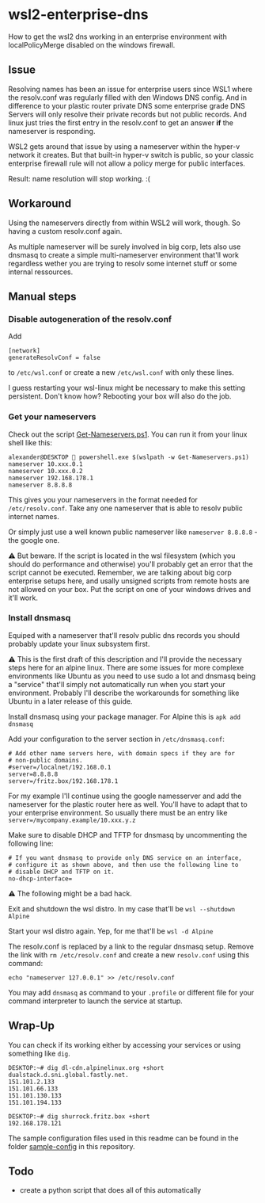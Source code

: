 # wsl2-enterprise-dns

How to get the wsl2 dns working in an enterprise environment with localPolicyMerge disabled on the windows firewall.

## Issue

Resolving names has been an issue for enterprise users since WSL1 where the resolv.conf was regularly filled with den Windows DNS config. And in difference to your plastic router private DNS some enterprise grade DNS Servers will only resolve their private records but not public records. And linux just tries the first entry in the resolv.conf to get an answer **if** the nameserver is responding.

WSL2 gets around that issue by using a nameserver within the hyper-v network it creates. But that built-in hyper-v switch is public, so your classic enterprise firewall rule will not allow a policy merge for public interfaces.

Result: name resolution will stop working. :(

## Workaround

Using the nameservers directly from within WSL2 will work, though. So having a custom resolv.conf again.

As multiple nameserver will be surely involved in big corp, lets also use dnsmasq to create a simple multi-nameserver environment that'll work regardless wether you are trying to resolv some internet stuff or some internal ressources.

## Manual steps

### Disable autogeneration of the resolv.conf

Add

```
[network]
generateResolvConf = false
```

to `/etc/wsl.conf` or create a new `/etc/wsl.conf` with only these lines.

I guess restarting your wsl-linux might be necessary to make this setting persistent. Don't know how? Rebooting your box will also do the job.

### Get your nameservers

Check out the script [Get-Nameservers.ps1](Get-Nameservers.ps1). You can run it from your linux shell like this:

```
alexander@DESKTOP  powershell.exe $(wslpath -w Get-Nameservers.ps1)
nameserver 10.xxx.0.1
nameserver 10.xxx.0.2
nameserver 192.168.178.1
nameserver 8.8.8.8
```

This gives you your nameservers in the format needed for `/etc/resolv.conf`. Take any one nameserver that is able to resolv public internet names.

Or simply just use a well known public nameserver like `nameserver 8.8.8.8` - the google one. 

:warning: But beware. If the script is located in the wsl filesystem (which you should do performance and otherwise) you'll probably get an error that the script cannot be executed. Remember, we are talking about big corp enterprise setups here, and usally unsigned scripts from remote hosts are not allowed on your box. Put the script on one of your windows drives and it'll work.

### Install dnsmasq

Equiped with a nameserver that'll resolv public dns records you should probably update your linux subsystem first.

:warning: This is the first draft of this description and I'll provide the necessary steps here for an alpine linux. There are some issues for more complexe environments like Ubuntu as you need to use sudo a lot and dnsmasq being a "service" that'll simply not automatically run when you start your environment. Probably I'll describe the workarounds for something like Ubuntu in a later release of this guide.

Install dnsmasq using your package manager. For Alpine this is `apk add dnsmasq`

Add your configuration to the server section in `/etc/dnsmasq.conf`:

```
# Add other name servers here, with domain specs if they are for
# non-public domains.
#server=/localnet/192.168.0.1
server=8.8.8.8
server=/fritz.box/192.168.178.1
```

For my example I'll continue using the google namesserver and add the nameserver for the plastic router here as well. You'll have to adapt that to your enterprise environment. So usually there must be an entry like `server=/mycompany.example/10.xxx.y.z`

Make sure to disable DHCP and TFTP for dnsmasq by uncommenting the following line:

```
# If you want dnsmasq to provide only DNS service on an interface,
# configure it as shown above, and then use the following line to
# disable DHCP and TFTP on it.
no-dhcp-interface=
```

:warning: The following might be a bad hack.

Exit and shutdown the wsl distro. In my case that'll be `wsl --shutdown Alpine`

Start your wsl distro again. Yep, for me that'll be `wsl -d Alpine`

The resolv.conf is replaced by a link to the regular dnsmasq setup. Remove the link with `rm /etc/resolv.conf` and create a new `resolv.conf` using this command:

```
echo "nameserver 127.0.0.1" >> /etc/resolv.conf
```

You may add `dnsmasq` as command to your `.profile` or different file for your command interpreter to launch the service at startup.

## Wrap-Up

You can check if its working either by accessing your services or using something like `dig`.

```
DESKTOP:~# dig dl-cdn.alpinelinux.org +short
dualstack.d.sni.global.fastly.net.
151.101.2.133
151.101.66.133
151.101.130.133
151.101.194.133

DESKTOP:~# dig shurrock.fritz.box +short
192.168.178.121
```

The sample configuration files used in this readme can be found in the folder [sample-config](sample-config) in this repository.

## Todo

- create a python script that does all of this automatically
